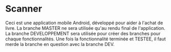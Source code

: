 # Scanner
Ceci est une application mobile Android, développé pour aider à l'achat de livre. 
La branche MASTER ne sera utilisée qu'au rendu final de l'application. 
La branche DEVELOPPEMENT sera utilisée pour créer des branches pour chaque fonctionnalités. 
Une fois la fonctionnalité terminée et TESTEE, il faut merde la branche en question avec la branche DEV. 
